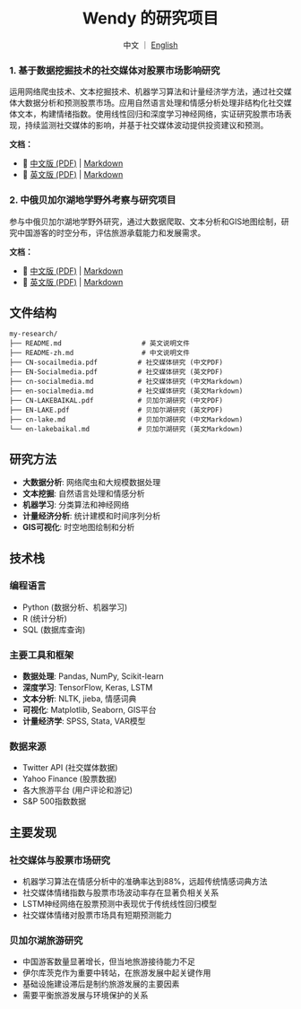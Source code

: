 <div align="center">

# Wendy 的研究项目

中文 ｜ [English](README.md)

</div>


### 1. 基于数据挖掘技术的社交媒体对股票市场影响研究

运用网络爬虫技术、文本挖掘技术、机器学习算法和计量经济学方法，通过社交媒体大数据分析和预测股票市场。应用自然语言处理和情感分析处理非结构化社交媒体文本，构建情绪指数。使用线性回归和深度学习神经网络，实证研究股票市场表现，持续监测社交媒体的影响，并基于社交媒体波动提供投资建议和预测。

**文档：**
- 📄 [中文版 (PDF)](CN-socailmedia.pdf) | [Markdown](cn-socialmedia.md)
- 📄 [英文版 (PDF)](EN-Socialmedia.pdf) | [Markdown](en-socialmedia.md)

### 2. 中俄贝加尔湖地学野外考察与研究项目

参与中俄贝加尔湖地学野外研究，通过大数据爬取、文本分析和GIS地图绘制，研究中国游客的时空分布，评估旅游承载能力和发展需求。

**文档：**
- 📄 [中文版 (PDF)](CN-LAKEBAIKAL.pdf) | [Markdown](cn-lake.md)
- 📄 [英文版 (PDF)](EN-LAKE.pdf) | [Markdown](en-lakebaikal.md)


## 文件结构

```
my-research/
├── README.md                    # 英文说明文件
├── README-zh.md                 # 中文说明文件
├── CN-socailmedia.pdf          # 社交媒体研究 (中文PDF)
├── EN-Socialmedia.pdf          # 社交媒体研究 (英文PDF)
├── cn-socialmedia.md           # 社交媒体研究 (中文Markdown)
├── en-socialmedia.md           # 社交媒体研究 (英文Markdown)
├── CN-LAKEBAIKAL.pdf           # 贝加尔湖研究 (中文PDF)
├── EN-LAKE.pdf                 # 贝加尔湖研究 (英文PDF)
├── cn-lake.md                  # 贝加尔湖研究 (中文Markdown)
└── en-lakebaikal.md            # 贝加尔湖研究 (英文Markdown)
```

## 研究方法

- **大数据分析**: 网络爬虫和大规模数据处理
- **文本挖掘**: 自然语言处理和情感分析
- **机器学习**: 分类算法和神经网络
- **计量经济分析**: 统计建模和时间序列分析
- **GIS可视化**: 时空地图绘制和分析

## 技术栈

### 编程语言
- Python (数据分析、机器学习)
- R (统计分析)
- SQL (数据库查询)

### 主要工具和框架
- **数据处理**: Pandas, NumPy, Scikit-learn
- **深度学习**: TensorFlow, Keras, LSTM
- **文本分析**: NLTK, jieba, 情感词典
- **可视化**: Matplotlib, Seaborn, GIS平台
- **计量经济学**: SPSS, Stata, VAR模型

### 数据来源
- Twitter API (社交媒体数据)
- Yahoo Finance (股票数据)
- 各大旅游平台 (用户评论和游记)
- S&P 500指数数据

## 主要发现

### 社交媒体与股票市场研究
- 机器学习算法在情感分析中的准确率达到88%，远超传统情感词典方法
- 社交媒体情绪指数与股票市场波动率存在显著负相关关系
- LSTM神经网络在股票预测中表现优于传统线性回归模型
- 社交媒体情绪对股票市场具有短期预测能力

### 贝加尔湖旅游研究
- 中国游客数量显著增长，但当地旅游接待能力不足
- 伊尔库茨克作为重要中转站，在旅游发展中起关键作用
- 基础设施建设滞后是制约旅游发展的主要因素
- 需要平衡旅游发展与环境保护的关系
